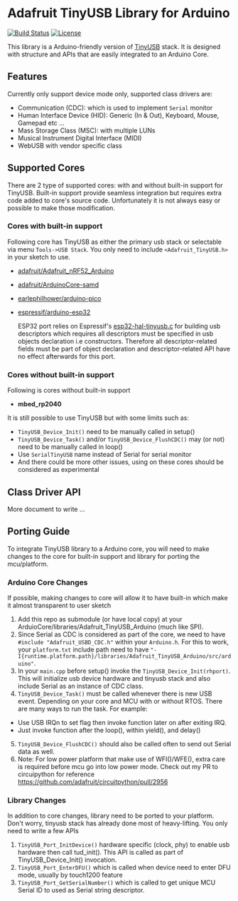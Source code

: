 # Adafruit TinyUSB Library for Arduino

[![Build Status](https://github.com/adafruit/Adafruit_TinyUSB_Arduino/workflows/Build/badge.svg)](https://github.com/adafruit/Adafruit_TinyUSB_Arduino/actions) [![License](https://img.shields.io/badge/license-MIT-brightgreen.svg)](https://opensource.org/licenses/MIT)

This library is a Arduino-friendly version of [TinyUSB](https://github.com/hathach/tinyusb) stack.
It is designed with structure and APIs that are easily integrated to an Arduino Core.

## Features

Currently only support device mode only, supported class drivers are:

- Communication (CDC): which is used to implement `Serial` monitor
- Human Interface Device (HID): Generic (In & Out), Keyboard, Mouse, Gamepad etc ...
- Mass Storage Class (MSC): with multiple LUNs
- Musical Instrument Digital Interface (MIDI)
- WebUSB with vendor specific class

## Supported Cores

There are 2 type of supported cores: with and without built-in support for TinyUSB. Built-in support provide seamless integration but requires extra code added to core's source code. Unfortunately it is not always easy or possible to make those modification.

### Cores with built-in support

Following core has TinyUSB as either the primary usb stack or selectable via menu `Tools->USB Stack`. You only need to include `<Adafruit_TinyUSB.h>` in your sketch to use.

- [adafruit/Adafruit_nRF52_Arduino](https://github.com/adafruit/Adafruit_nRF52_Arduino)
- [adafruit/ArduinoCore-samd](https://github.com/adafruit/ArduinoCore-samd)
- [earlephilhower/arduino-pico](https://github.com/earlephilhower/arduino-pico)
- [espressif/arduino-esp32](https://github.com/espressif/arduino-esp32)

  ESP32 port relies on Espressif's [esp32-hal-tinyusb.c](https://github.com/espressif/arduino-esp32/blob/master/cores/esp32/esp32-hal-tinyusb.c) for building usb descriptors which requires all descriptors must be specified in usb objects declaration i.e constructors. Therefore all descriptor-related fields must be part of object declaration and descriptor-related API have no effect afterwards for this port. 

### Cores without built-in support

Following is cores without built-in support

- **mbed_rp2040**

It is still possible to use TinyUSB but with some limits such as:

- `TinyUSB_Device_Init()` need to be manually called in setup()
- `TinyUSB_Device_Task()` and/or `TinyUSB_Device_FlushCDC()` may (or not) need to be manually called in loop()
- Use `SerialTinyUSB` name instead of Serial for serial monitor
- And there could be more other issues, using on these cores should be considered as experimental

## Class Driver API

More document to write ... 

## Porting Guide

To integrate TinyUSB library to a Arduino core, you will need to make changes to the core for built-in support and library for porting the mcu/platform.

### Arduino Core Changes

If possible, making changes to core will allow it to have built-in which make it almost transparent to user sketch 

1. Add this repo as submodule (or have local copy) at your ArduioCore/libraries/Adafruit_TinyUSB_Arduino (much like SPI).
2. Since Serial as CDC is considered as part of the core, we need to have `#include "Adafruit_USBD_CDC.h"` within your `Arduino.h`. For this to work, your `platform.txt` include path need to have `"-I{runtime.platform.path}/libraries/Adafruit_TinyUSB_Arduino/src/arduino"`.
3. In your `main.cpp` before setup() invoke the `TinyUSB_Device_Init(rhport)`. This will initialize usb device hardware and tinyusb stack and also include Serial as an instance of CDC class.
4. `TinyUSB_Device_Task()` must be called whenever there is new USB event. Depending on your core and MCU with or without RTOS. There are many ways to run the task. For example:
  - Use USB IRQn to set flag then invoke function later on after exiting IRQ.
  - Just invoke function after the loop(), within yield(), and delay()
5. `TinyUSB_Device_FlushCDC()` should also be called often to send out Serial data as well.
6. Note: For low power platform that make use of WFI()/WFE(), extra care is required before mcu go into low power mode. Check out my PR to circuipython for reference https://github.com/adafruit/circuitpython/pull/2956

### Library Changes

In addition to core changes, library need to be ported to your platform. Don't worry, tinyusb stack has already done most of heavy-lifting. You only need to write a few APIs

1. `TinyUSB_Port_InitDevice()` hardware specific (clock, phy) to enable usb hardware then call tud_init(). This API is called as part of TinyUSB_Device_Init() invocation.
2. `TinyUSB_Port_EnterDFU()` which is called when device need to enter DFU mode, usually by touch1200 feature
3. `TinyUSB_Port_GetSerialNumber()` which is called to get unique MCU Serial ID to used as Serial string descriptor.
